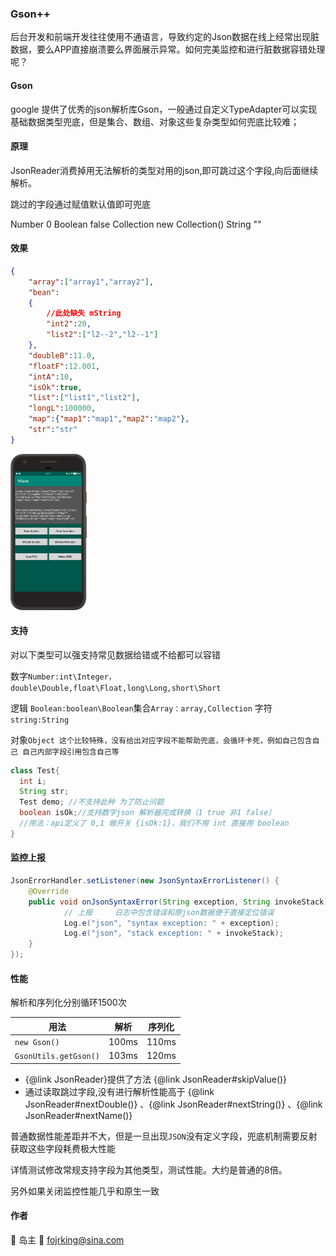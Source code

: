 ### Gson++

后台开发和前端开发往往使用不通语言，导致约定的Json数据在线上经常出现脏数据，要么APP直接崩溃要么界面展示异常。如何完美监控和进行脏数据容错处理呢？

#### Gson

google 提供了优秀的json解析库Gson，一般通过自定义TypeAdapter可以实现基础数据类型兜底，但是集合、数组、对象这些复杂类型如何兜底比较难；

#### 原理

JsonReader消费掉用无法解析的类型对用的json,即可跳过这个字段,向后面继续解析。

跳过的字段通过赋值默认值即可兜底

Number      0
Boolean     false
Collection  new Collection()
String      ""

#### 效果

```json
{
    "array":["array1","array2"],
    "bean":
    {
        //此处缺失 mString
        "int2":20,
        "list2":["l2--2","l2--1"]
    },
    "doubleB":11.0,
    "floatF":12.001,
    "intA":10,
    "isOk":true,
    "list":["list1","list2"],
    "longL":100000,
    "map":{"map1":"map1","map2":"map2"},
    "str":"str"
}
```

<img src="cap.png" style="zoom: 25%;" />



#### 支持

对以下类型可以强支持常见数据给错或不给都可以容错

数字`Number:int\Integer，double\Double,float\Float,long\Long,short\Short`

逻辑 `Boolean:boolean\Boolean`集合`Array：array,Collection` 字符`string:String`

对象`Object 这个比较特殊，没有给出对应字段不能帮助兜底，会循环卡死，例如自己包含自己 自己内部字段引用包含自己等`

```java
class Test{
  int i;
  String str;
  Test demo; //不支持此种 为了防止问题
  boolean isOk;//支持数字json 解析器完成转换（1 true 非1 false）
  //用法：api定义了 0,1 做开关 {isOk:1}，我们不用 int 直接用 boolean 
}
```



#### 监控上报

```java
JsonErrorHandler.setListener(new JsonSyntaxErrorListener() {
	@Override
    public void onJsonSyntaxError(String exception, String invokeStack) {
        	// 上报     日志中包含错误和原json数据便于直接定位错误
            Log.e("json", "syntax exception: " + exception);
            Log.e("json", "stack exception: " + invokeStack);
    }
});
```

#### 性能

解析和序列化分别循环1500次

| 用法           | 解析  | 序列化 |
| ------------- | ----- | ------ |
| `new Gson()`  | 100ms | 110ms  |
| `GsonUtils.getGson()` | 103ms | 120ms  |


 * {@link JsonReader}提供了方法  {@link JsonReader#skipValue()}
 * 通过读取跳过字段,没有进行解析性能高于 {@link JsonReader#nextDouble()} 、{@link JsonReader#nextString()}  、{@link JsonReader#nextName()}


普通数据性能差距并不大，但是一旦出现`JSON`没有定义字段，兜底机制需要反射获取这些字段耗费极大性能

详情测试修改常规支持字段为其他类型，测试性能。大约是普通的8倍。

另外如果关闭监控性能几乎和原生一致

#### 作者

:man: 岛主                                 	:e-mail:  fojrking@sina.com

